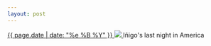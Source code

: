 ```yaml
---
layout: post
---
```


<p>
  <a href="/24">
    <time>{{ page.date | date: "%e %B %Y" }}</time>
    <img src="https://s3.amazonaws.com/life.aaronjgreenberg.com/24.jpg">
  </a>
  Iñigo's last night in America
</p>
